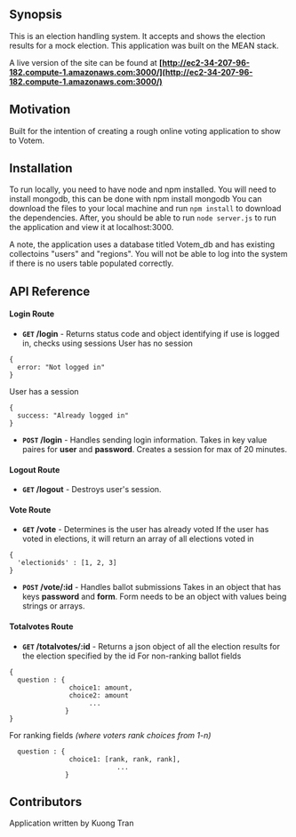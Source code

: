 ## Synopsis

This is an election handling system. It accepts and shows the election results for a mock election.
This application was built on the MEAN stack.

A live version of the site can be found  at **[http://ec2-34-207-96-182.compute-1.amazonaws.com:3000/](http://ec2-34-207-96-182.compute-1.amazonaws.com:3000/)**

## Motivation

Built for the intention of creating a rough online voting application to show to Votem.

## Installation

To run locally, you need to have node and npm installed.
You will need to install mongodb, this can be done with <cod>npm install mongodb</code>
You can download the files to your local machine and run <code>npm install</code> to download the dependencies.
After, you should be able to run <code>node server.js</code> to run the application and view it at localhost:3000.

A note, the application uses a database titled Votem_db and has existing collectoins "users" and "regions". You will not be able to log into the system if there is no users table populated correctly.

## API Reference

#### Login Route
- **<code>GET</code> /login** - Returns status code and object identifying if use is logged in, checks using sessions
User has no session
```
{
  error: "Not logged in"
}
```
User has a session
```
{
  success: "Already logged in"
}

```
- **<code>POST</code> /login** - Handles sending login information. Takes in key value paires for __user__ and __password__. Creates a session for max of 20 minutes.

#### Logout Route
- **<code>GET</code> /logout** - Destroys user's session.

#### Vote Route
- **<code>GET</code> /vote** - Determines is the user has already voted
If the user has voted in elections, it will return an array of all elections voted in
```
{
  'electionids' : [1, 2, 3]
}
```
- **<code>POST</code> /vote/:id** - Handles ballot submissions
Takes in an object that has keys __password__ and __form__.
Form needs to be an object with values being strings or arrays.

#### Totalvotes Route
- **<code>GET</code> /totalvotes/:id** - Returns a json object of all the election results for the election specified by the id
For non-ranking ballot fields
```
{
  question : {
               choice1: amount, 
               choice2: amount
                    ...
              }
}
```
For ranking fields *(where voters rank choices from 1-n)*
```
  question : {
               choice1: [rank, rank, rank],
                           ...
              }
```

## Contributors

Application written by Kuong Tran
